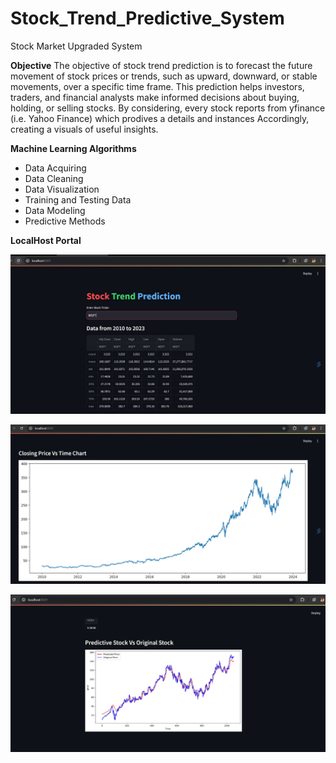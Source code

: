 # Stock_Trend_Predictive_System
Stock Market Upgraded System

**Objective**
The objective of stock trend prediction is to forecast the future movement of stock prices or trends, such as upward, downward, or stable movements, over a specific time frame. This prediction helps investors, traders, and financial analysts make informed decisions about buying, holding, or selling stocks. By considering, every stock reports from yfinance (i.e. Yahoo Finance) which prodives a details and instances Accordingly, creating a visuals of useful insights.


**Machine Learning Algorithms**
*  Data Acquiring
*  Data Cleaning
*  Data Visualization
*  Training and Testing Data
*  Data Modeling
*  Predictive Methods


**LocalHost Portal**


![Stock_Trend_Predictive_System](https://github.com/MuhammedYaseen786/Stock_Trend_Predictive_System/blob/main/Stock-clip-1.jpg)


![Stock_Trend_Predictive_System](https://github.com/MuhammedYaseen786/Stock_Trend_Predictive_System/blob/main/Stock-clip-2.jpg)


![Stock_Trend_Predictive_System](https://github.com/MuhammedYaseen786/Stock_Trend_Predictive_System/blob/main/Stock-clip-3.jpg)


